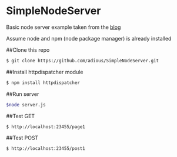 # SimpleNodeServer
Basic node server example taken from the [blog](http://blog.modulus.io/build-your-first-http-server-in-nodejs)

Assume node and npm (node package manager) is already installed

##Clone this repo

```sh
$ git clone https://github.com/adious/SimpleNodeServer.git
```

##Install httpdispatcher module 

```sh
$ npm install httpdispatcher
```

##Run server

```sh
$node server.js
```

##Test GET
```sh
$ http://localhost:23455/page1
```

##Test POST
```sh
$ http://localhost:23455/post1
```


